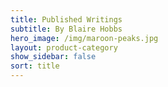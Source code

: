 ```yaml
---
title: Published Writings
subtitle: By Blaire Hobbs
hero_image: /img/maroon-peaks.jpg
layout: product-category
show_sidebar: false
sort: title
---
```


